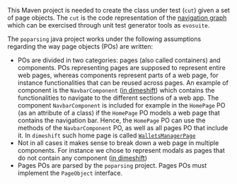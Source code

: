 This Maven project is needed to create the class under test (`cut`) given a set of page objects. The `cut` is the code representation of the [navigation graph](https://github.com/matteobiagiola/FSE19-submission-material-DIG/tree/master/graphs) which can be exercised through unit test generator tools as `evosuite`.

The `poparsing` java project works under the following assumptions regarding the way page objects (POs) are written:
- POs are divided in two categories: pages (also called containers) and components. POs representing pages are supposed to represent entire web pages, whereas components represent parts of a web page, for instance functionalities that can be reused across pages. An example of component is the `NavbarComponent` ([in dimeshift](https://github.com/matteobiagiola/FSE19-submission-material-DIG/blob/master/fse2019/phoenix/src/main/java/po/shared/components/NavbarComponent.java)) which contains the functionalities to navigate to the different sections of a web app. The component `NavbarComponent` is included for example in the `HomePage` PO (as an attribute of a class) if the `HomePage` PO models a web page that contains the navigation bar. Hence, the `HomePage` PO can use the methods of the `NavbarComponent` PO, as well as all pages PO that include it. In `dimeshift` such home page is called [`WalletsManagerPage`](https://github.com/matteobiagiola/FSE19-submission-material-DIG/blob/master/fse2019/dimeshift/src/main/java/po/wallets/pages/WalletsManagerPage.java)
- Not in all cases it makes sense to break down a web page in multiple components. For instance we chose to represent modals as pages that do not contain any component ([in dimeshift](https://github.com/matteobiagiola/FSE19-submission-material-DIG/blob/master/fse2019/dimeshift/src/main/java/po/wallets/pages/modals/AddWalletPage.java))
- Pages POs are parsed by the `poparsing` project. Pages POs must implement the `PageObject` interface.
